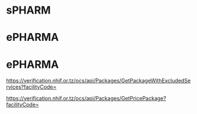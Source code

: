 # sPHARM
# ePHARMA
# ePHARMA



https://verification.nhif.or.tz/ocs/api/Packages/GetPackageWithExcludedServices?facilityCode=

https://verification.nhif.or.tz/ocs/api/Packages/GetPricePackage?facilityCode=